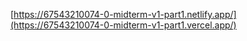 [https://67543210074-0-midterm-v1-part1.netlify.app/](https://67543210074-0-midterm-v1-part1.vercel.app/)
